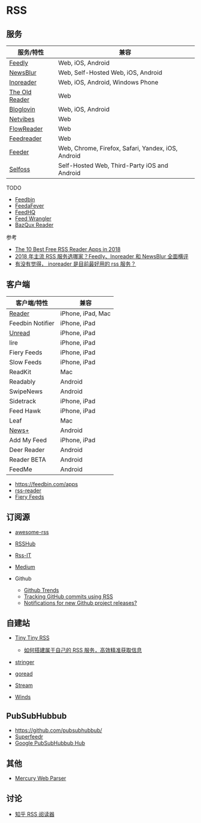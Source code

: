 RSS
========

## 服务

| 服务/特性 | 兼容 |
| --- | --- |
| [Feedly](https://feedly.com) | Web, iOS, Android |
| [NewsBlur](https://www.newsblur.com) | Web, Self-Hosted Web, iOS, Android |
| [Inoreader](https://www.inoreader.com) | Web, iOS, Android, Windows Phone |
| [The Old Reader](https://theoldreader.com/) | Web |
| [Bloglovin](https://www.bloglovin.com) | Web, iOS, Android |
| [Netvibes](https://www.netvibes.com) | Web |
| [FlowReader](https://flowreader.com) | Web |
| [Feedreader](https://feedreader.com) | Web |
| [Feeder](https://feeder.co) | Web, Chrome, Firefox, Safari, Yandex, iOS, Android |
| [Selfoss](https://selfoss.aditu.de) | Self-Hosted Web, Third-Party iOS and Android |

TODO

- [Feedbin](https://feedbin.com/)
- [FeedaFever](https://feedafever.com/)
- [FeedHQ](https://feedhq.org/)
- [Feed Wrangler](https://feedwrangler.net/)
- [BazQux Reader](https://bazqux.com/)

参考

- [The 10 Best Free RSS Reader Apps in 2018](https://zapier.com/blog/best-rss-feed-reader-apps/)
- [2018 年主流 RSS 服务选哪家？Feedly、Inoreader 和 NewsBlur 全面横评](https://zhuanlan.zhihu.com/p/36423324)
- [有没有觉得， inoreader 是目前最好用的 rss 服务？](https://www.v2ex.com/t/228647)

## 客户端

| 客户端/特性 | 兼容 |
| --- | --- |
| [Reader](http://reederapp.com/) | iPhone, iPad, Mac |
| Feedbin Notifier | iPhone, iPad |
| [Unread](https://www.goldenhillsoftware.com/unread/) | iPhone, iPad |
| lire  | iPhone, iPad |
| Fiery Feeds | iPhone, iPad |
| Slow Feeds | iPhone, iPad |
| ReadKit | Mac |
| Readably | Android | 
| SwipeNews | Android |
| Sidetrack | iPhone, iPad |
| Feed Hawk | iPhone, iPad |
| Leaf | Mac |
| [News+](https://github.com/noinnion/newsplus) | Android |
| Add My Feed | iPhone, iPad |
| Deer Reader | Android |
| Reader BETA | Android |
| FeedMe | Android |

- https://feedbin.com/apps
- [rss-reader](https://github.com/mrgodhani/rss-reader)
- [Fiery Feeds](http://cocoacake.net/apps/fiery/)

## 订阅源

- [awesome-rss](https://github.com/voidfiles/awesome-rss)
- [RSSHub](https://github.com/DIYgod/RSSHub)
- [Rss-IT](https://github.com/Gracker/Rss-IT)
- [Medium](https://help.medium.com/hc/en-us/articles/214874118-RSS-feeds)
- Github

    - [Github Trends](http://github-trends.ryotarai.info/)
    - [Tracking GitHub commits using RSS](https://webapps.stackexchange.com/questions/65925/tracking-github-commits-using-rss)
    - [Notifications for new Github project releases? ](https://stackoverflow.com/questions/20839622/notifications-for-new-github-project-releases)

## 自建站

- [Tiny Tiny RSS](https://tt-rss.org/)

    - [如何搭建属于自己的 RSS 服务，高效精准获取信息](https://sspai.com/post/41302)

- [stringer](https://github.com/swanson/stringer)
- [goread](https://github.com/mjibson/goread)
- [Stream](https://getstream.io/)
- [Winds](https://github.com/GetStream/Winds)

## PubSubHubbub

- https://github.com/pubsubhubbub/
- [Superfeedr](https://superfeedr.com/)
- [Google PubSubHubbub Hub](https://pubsubhubbub.appspot.com/)

## 其他

- [Mercury Web Parser](https://mercury.postlight.com/web-parser/)

## 讨论

- [知乎 RSS 阅读器](https://www.zhihu.com/topic/19552793/hot)

